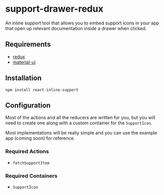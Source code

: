# support-drawer-redux

An inline support tool that allows you to embed support icons in your
app that open up relevant documentation inside a drawer when clicked.

## Requirements

- [redux](https://redux.js.org/)
- [material-ui](https://material-ui.com/)

## Installation

    npm install react-inline-support

## Configuration

Most of the actions and all the reducers are written for you,
but you will need to create one along with a custom container
for the `SupportIcon`.

Most implementations will be really simple and you can use the
example app (coming soon) for reference.

### Required Actions

 - `fetchSupportItem`

### Required Containers

 - `SupportIcon`
